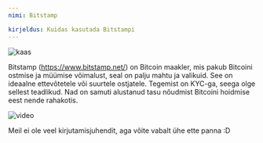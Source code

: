 ```yaml
---
nimi: Bitstamp

kirjeldus: Kuidas kasutada Bitstampi
---
```


![kaas](assets/cover.webp)

Bitstamp (https://www.bitstamp.net/) on Bitcoin maakler, mis pakub Bitcoini ostmise ja müümise võimalust, seal on palju mahtu ja valikuid. See on ideaalne ettevõtetele või suurtele ostjatele. Tegemist on KYC-ga, seega olge sellest teadlikud. Nad on samuti alustanud tasu nõudmist Bitcoini hoidmise eest nende rahakotis.

![video](https://youtu.be/enL6T9J-LnQ)

Meil ei ole veel kirjutamisjuhendit, aga võite vabalt ühe ette panna :D